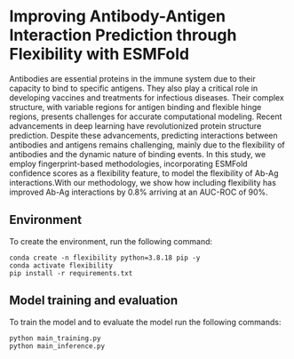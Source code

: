 # Improving Antibody-Antigen Interaction Prediction through Flexibility with ESMFold #

Antibodies are essential proteins in the immune system due to their capacity to bind to specific antigens. They also play a critical role in developing vaccines and treatments for infectious diseases. Their complex structure, with variable regions for antigen binding and flexible hinge regions, presents challenges for accurate computational modeling. Recent advancements in deep learning have revolutionized protein structure prediction. Despite these advancements, predicting interactions between antibodies and antigens remains challenging, mainly due to the flexibility of antibodies and the dynamic nature of binding events. In this study, we employ fingerprint-based methodologies, incorporating ESMFold confidence scores as a flexibility feature, to model the flexibility of Ab-Ag interactions.With our methodology, we show how including flexibility has improved Ab-Ag interactions by 0.8% arriving at an AUC-ROC of 90%.


## Environment ##

To create the environment, run the following command:

```
conda create -n flexibility python=3.8.18 pip -y
conda activate flexibility
pip install -r requirements.txt
```

## Model training and evaluation ##
To train the model and to evaluate the model run the following commands:

```
python main_training.py
python main_inference.py
```
